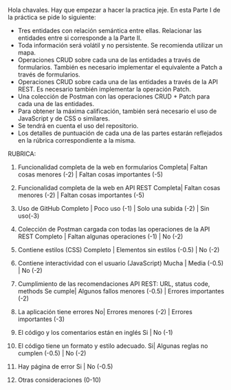 Hola chavales. Hay que empezar a hacer la practica jeje.
En esta Parte I de la práctica se pide lo siguiente:

- Tres entidades con relación semántica entre ellas. Relacionar las entidades entre si
corresponde a la Parte II.
- Toda información será volátil y no persistente. Se recomienda utilizar un mapa.
- Operaciones CRUD sobre cada una de las entidades a través de formularios. También es
necesario implementar el equivalente a Patch a través de formularios.
- Operaciones CRUD sobre cada una de las entidades a través de la API REST. Es necesario
también implementar la operación Patch.
- Una colección de Postman con las operaciones CRUD + Patch para cada una de las
entidades.
- Para obtener la máxima calificación, también será necesario el uso de JavaScript y de CSS o
similares.
- Se tendrá en cuenta el uso del repositorio.
- Los detalles de puntuación de cada una de las partes estarán reflejados en la rúbrica
correspondiente a la misma.

RUBRICA:
1. Funcionalidad completa de la web en formularios
Completa| Faltan cosas menores (-2) | Faltan cosas importantes (-5)

2. Funcionalidad completa de la web en API REST
Completa| Faltan cosas menores (-2) | Faltan cosas importantes (-5)

3. Uso de GitHub
Completo | Poco uso (-1) | Solo una subida (-2) | Sin uso(-3)

4. Colección de Postman cargada con todas las operaciones de la API REST
Completo | Faltan algunas operaciones (-1) | No (-2)

5. Contiene estilos (CSS)
Completo | Elementos sin estilos (-0.5) | No (-2)

6. Contiene interactividad con el usuario (JavaScript)
Mucha | Media (-0.5) | No (-2)

7. Cumplimiento de las recomendaciones API REST: URL, status code, methods
Se cumple| Algunos fallos menores (-0.5) | Errores importantes (-2)

8. La aplicación tiene errores
No| Errores menores (-2) | Errores importantes (-3)

9. El código y los comentarios están en inglés
Si | No (-1)

10. El código tiene un formato y estilo adecuado.
Si| Algunas reglas no cumplen (-0.5) | No (-2)

11. Hay página de error
Si | No (-0.5)

12. Otras consideraciones (0-10)
